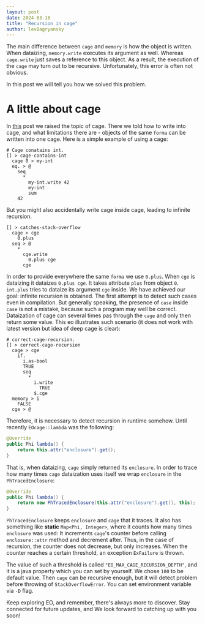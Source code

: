 ```yaml
---
layout: post
date: 2024-03-18
title: "Recursion in cage"
author: levBagryansky
---
```


The main difference between `cage` and `memory` is how the object is written.
When dataizing, `memory.write` executes its argument as well. Whereas 
`cage.write` just saves a reference to this object. As a result, the execution
of the `cage` may turn out to be recursive. Unfortunately, this error is often not obvious.

In this post we will tell you how we solved this problem.

<!--more-->

# A little about cage

In [this](https://news.eolang.org/2023-08-04-storing-objects-formed-differently-into-cage.html) post we 
raised the topic of cage. There we told how to write into cage, and what limitations there are -
objects of the same `forma` can be written into one cage.
Here is a simple example of using a cage:

```eo
# Cage conatains int.
[] > cage-contains-int
  cage 0 > my-int
  eq. > @
    seq
      *
        my-int.write 42
        my-int
        sum
    42
```

But you might also accidentally write cage inside cage, leading to infinite recursion.
```eo
[] > catches-stack-overflow
  cage > cge
    0.plus
  seq > @
    *
      cge.write
        0.plus cge
      cge
```
In order to provide everywhere the same `forma` we use `0.plus`.
When `cge` is dataizing it dataizes `0.plus cge`. It takes attribute `plus` from object `0`. `int.plus`
tries to dataize its argument `cge` inside. We have achieved our goal: infinite recursion is obtained.
The first attempt is to detect such cases even in compilation. But generally speaking, the presence 
of `case` inside `case` is not a mistake, because such a program may well be correct.
Dataization of cage can several times pas through the `cage` and only then return some value.
This eo illustrates such scenario (it does not work with latest version but idea of deep cage is clear):
```eo
# correct-cage-recursion.
[] > correct-cage-recursion
  cage > cge
    if.
      i.as-bool
      TRUE
      seq
        *
          i.write
            TRUE
          $.cge
  memory > i
    FALSE
  cge > @

```
Therefore, it is necessary to detect recursion in runtime somehow. Until recently `EOcage::lambda`
was the following:
```java
@Override
public Phi lambda() {
    return this.attr("enclosure").get();
}
```
That is, when dataizing, `cage` simply returned its `enclosure`. In order to trace how many times 
`cage` dataization uses itself we wrap `enclosure` in the `PhTracedEnclosure`:
```java
@Override
public Phi lambda() {
    return new PhTracedEnclosure(this.attr("enclosure").get(), this);
}
```
`PhTracedEnclosure` keeps `enclosure` and `cage` that it traces. It also has something like **static** 
`Map<Phi, Integer>`, where it counts how many times `enclosure` was used: It increments `cage`'s 
counter before calling `enclosure::attr` method and decrement after. Thus, in the case of recursion, 
the counter does not decrease, but only increases. When the counter reaches a certain threshold, an
exception `ExFailure` is thrown. 

The value of such a threshold is called `"EO_MAX_CAGE_RECURSION_DEPTH"`, and it is a java property 
which you can set by yourself. We chose `100` to be default value. Then `cage` can be
recursive enough, but it will detect problem before throwing of `StackOverflowError`. You can 
set environment  variable via `-D` flag.

Keep exploring EO, and remember, there's always more to discover. Stay connected for future updates, 
and We look forward to catching up with you soon!
